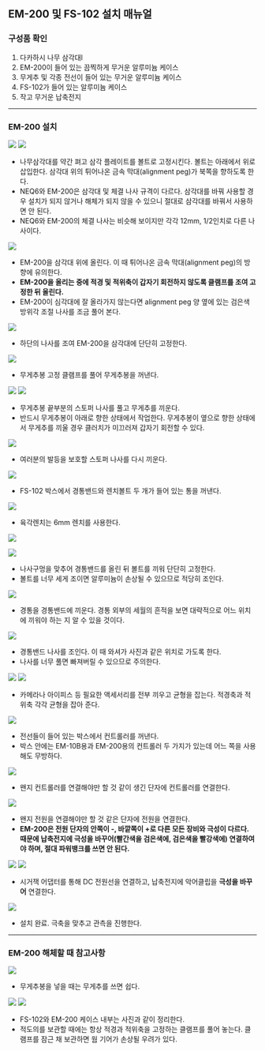 ## EM-200 및 FS-102 설치 매뉴얼

### 구성품 확인 

1. 다카하시 나무 삼각대l
1. EM-200이 들어 있는 끔찍하게 무거운 알루미늄 케이스
1. 무게추 및 각종 전선이 들어 있는 무거운 알루미늄 케이스
1. FS-102가 들어 있는 알루미늄 케이스
1. 작고 무거운 납축전지

---

### EM-200 설치

![](EM00.jpg)
![](EM01.jpg)

* 나무삼각대를 약간 펴고 삼각 플레이트를 볼트로 고정시킨다. 볼트는 아래에서 위로 삽입한다. 삼각대 위의 튀어나온 금속 막대(alignment peg)가 북쪽을 향하도록 한다.
 *  NEQ6와 EM-200은 삼각대 및 체결 나사 규격이 다르다. 삼각대를 바꿔 사용할 경우 설치가 되지 않거나 해체가 되지 않을 수 있으니 절대로 삼각대를 바꿔서 사용하면 안 된다.
 * NEQ6와 EM-200의 체결 나사는 비슷해 보이지만 각각 12mm, 1/2인치로 다른 나사이다.

![](EM02.jpg)

* EM-200을 삼각대 위에 올린다. 이 때 튀어나온 금속 막대(alignment peg)의 방향에 유의한다.
 * **EM-200을 올리는 중에 적경 및 적위축이 갑자기 회전하지 않도록 클램프를 조여 고정한 뒤 올린다.**
 * EM-200이 심각대에 잘 올라가지 않는다면 alignment peg 양 옆에 있는 검은색 방위각 조절 나사를 조금 풀어 본다.

![](EM03.jpg)

* 하단의 나사를 조여 EM-200을 삼각대에 단단히 고정한다.

![](EM04.jpg)

* 무게추봉 고정 클램프를 풀어 무게추봉을 꺼낸다.

![](EM05.jpg)
![](EM06.jpg)

* 무게추봉 끝부분의 스토퍼 나사를 풀고 무게추를 끼운다.
 * 반드시 무게추봉이 아래로 향한 상태에서 작업한다. 무게추봉이 옆으로 향한 상태에서 무게추를 끼울 경우 클러치가 미끄러져 갑자기 회전할 수 있다.

![](EM07.jpg)

* 여러분의 발등을 보호할 스토퍼 나사를 다시 끼운다.

![](EM08.jpg)

* FS-102 박스에서 경통밴드와 렌치볼트 두 개가 들어 있는 통을 꺼낸다.

![](EM09.jpg)

* 육각렌치는 6mm 렌치를 사용한다.

![](EM10.jpg)

![](EM11.jpg)

* 나사구멍을 맞추어 경통밴드를 올린 뒤 볼트를 끼워 단단히 고정한다.
 * 볼트를 너무 세게 조이면 알루미늄이 손상될 수 있으므로 적당히 조인다.

![](EM12.jpg)

* 경통을 경통밴드에 끼운다. 경통 외부의 세월의 흔적을 보면 대략적으로 어느 위치에 끼워야 하는 지 알 수 있을 것이다.

![](EM13.jpg)

* 경통밴드 나사를 조인다. 이 때 와셔가 사진과 같은 위치로 가도록 한다.
 * 나사를 너무 풀면 빠져버릴 수 있으므로 주의한다.

![](EM14.jpg)
![](EM15.jpg)

* 카메라나 아이피스 등 필요한 액세서리를 전부 끼우고 균형을 잡는다. 적경축과 적위축 각각 균형을 잡아 준다.

![](EM16.jpg)

* 전선들이 들어 있는 박스에서 컨트롤러를 꺼낸다.
 * 박스 안에는 EM-10B용과 EM-200용의 컨트롤러 두 가지가 있는데 어느 쪽을 사용해도 무방하다.

![](EM17.jpg)

* 왠지 컨트롤러를 연결해야만 할 것 같이 생긴 단자에 컨트롤러를 연결한다.

![](EM18.jpg)

* 왠지 전원을 연결해야만 할 것 같은 단자에 전원을 연결한다.
 * **EM-200은 전원 단자의 안쪽이 -, 바깥쪽이 +로 다른 모든 장비와 극성이 다르다. 때문에 납축전지에 극성을 바꾸어(빨간색을 검은색에, 검은색을 빨강색에) 연결하여야 하며, 절대 파워뱅크를 쓰면 안 된다.**

![](EM19.jpg)
![](EM20.jpg)

* 시거잭 어댑터를 통해 DC 전원선을 연결하고, 납축전지에 악어클립을 **극성을 바꾸어** 연결한다.

![](EM21.jpg)

* 설치 완료. 극축을 맞추고 관측을 진행한다.


---

### EM-200 해체할 때 참고사항

![](EM22.jpg)

* 무게추봉을 넣을 때는 무게추를 쓰면 쉽다.

![](EM23.jpg)
![](EM-01.jpg)

* FS-102와 EM-200 케이스 내부는 사진과 같이 정리한다.
* 적도의를 보관할 때에는 항상 적경과 적위축을 고정하는 클램프를 풀어 놓는다. 클램프를 잠근 채 보관하면 웜 기어가 손상될 우려가 있다.